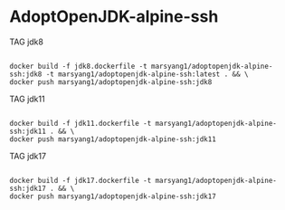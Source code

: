 # AdoptOpenJDK-alpine-ssh

TAG jdk8

```

docker build -f jdk8.dockerfile -t marsyang1/adoptopenjdk-alpine-ssh:jdk8 -t marsyang1/adoptopenjdk-alpine-ssh:latest . && \
docker push marsyang1/adoptopenjdk-alpine-ssh:jdk8

```


TAG jdk11

```

docker build -f jdk11.dockerfile -t marsyang1/adoptopenjdk-alpine-ssh:jdk11 . && \
docker push marsyang1/adoptopenjdk-alpine-ssh:jdk11

```

TAG jdk17

```

docker build -f jdk17.dockerfile -t marsyang1/adoptopenjdk-alpine-ssh:jdk17 . && \
docker push marsyang1/adoptopenjdk-alpine-ssh:jdk17

```